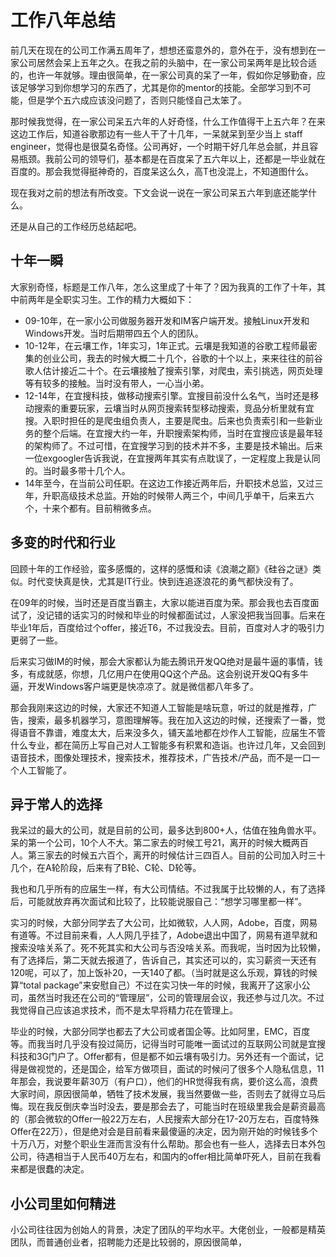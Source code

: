 # 工作八年总结

前几天在现在的公司工作满五周年了，想想还蛮意外的，意外在于，没有想到在一家公司居然会呆上五年之久。在我之前的头脑中，在一家公司呆两年是比较合适的，也许一年就够。理由很简单，在一家公司真的呆了一年，假如你足够勤奋，应该足够学习到你想学习的东西了，尤其是你的mentor的技能。全部学习到不可能，但是学个五六成应该没问题了，否则只能怪自己太笨了。

那时候我觉得，在一家公司呆五六年的人好奇怪，什么工作值得干上五六年？在来这边工作后，知道谷歌那边有一些人干了十几年，一呆就呆到至少当上 staff engineer，觉得也是很莫名奇怪。公司再好，一个时期干好几年总会腻，并且容易瓶颈。我前公司的领导们，基本都是在百度呆了五六年以上，还都是一毕业就在百度的。那会我觉得挺神奇的，百度呆这么久，高T也没混上，不知道图什么。

现在我对之前的想法有所改变。下文会说一说在一家公司呆五六年到底还能学什么。

还是从自己的工作经历总结起吧。

## 十年一瞬

大家别奇怪，标题是工作八年，怎么这里成了十年了？因为我真的工作了十年，其中前两年是全职实习生。工作的精力大概如下：
- 09-10年，在一家小公司做服务器开发和IM客户端开发。接触Linux开发和Windows开发。当时后期带四五个人的团队。
- 10-12年，在云壤工作，1年实习，1年正式。云壤是我知道的谷歌工程师最密集的创业公司，我去的时候大概二十几个，谷歌的十个以上，来来往往的前谷歌人估计接近二十个。在云壤接触了搜索引擎，对爬虫，索引挑选，网页处理等有较多的接触。当时没有带人，一心当小弟。
-  12-14年，在宜搜科技，做移动搜索引擎。宜搜目前没什么名气，当时还是移动搜索的重要玩家，云壤当时从网页搜索转型移动搜索，竞品分析里就有宜搜。入职时担任的是爬虫组负责人，主要是爬虫。后来也负责索引和一些新业务的整个后端。在宜搜大约一年，升职搜索架构师，当时在宜搜应该是最年轻的架构师了。不过可惜，在宜搜学习到的技术并不多，主要是技术输出。后来一位exgoogler告诉我说，在宜搜两年其实有点耽误了，一定程度上我是认同的。当时最多带十几个人。
- 14年至今，在当前公司任职。在这边工作接近两年后，升职技术总监，又过三年，升职高级技术总监。开始的时候带人两三个，中间几乎单干，后来五六个，十来个都有。目前稍微多点。

## 多变的时代和行业
回顾十年的工作经验，蛮多感慨的，这样的感慨和读《浪潮之巅》《硅谷之谜》类似。时代变快真是快，尤其是IT行业。快到连追逐浪花的勇气都快没有了。

在09年的时候，当时还是百度当霸主，大家以能进百度为荣。那会我也去百度面试了，没记错的话实习的时候和毕业的时候都面试过，人家没把我当回事。后来在毕业1年后，百度给过个offer，接近T6，不过我没去。目前，百度对人才的吸引力更弱了一些。

后来实习做IM的时候，那会大家都认为能去腾讯开发QQ绝对是最牛逼的事情，钱多，有成就感，你想，几亿用户在使用QQ这个产品。这会别说开发QQ有多牛逼，开发Windows客户端更是快凉凉了。就是微信都八年多了。

那会我刚来这边的时候，大家还不知道人工智能是啥玩意，听过的就是推荐，广告，搜索，最多机器学习，意图理解等。我在加入这边的时候，还搜索了一番，觉得语音不靠谱，难度太大，后来没多久，铺天盖地都在炒作人工智能，应届生不管什么专业，都在简历上写自己对人工智能多有积累和造诣。也许过几年，又会回到语音技术，图像处理技术，搜索技术，推荐技术，广告技术/产品，而不是一口一个人工智能了。

## 异于常人的选择

我呆过的最大的公司，就是目前的公司，最多达到800+人，估值在独角兽水平。呆的第一个公司，10个人不大。第二家去的时候工号21，离开的时候大概两百人。第三家去的时候五六百个，离开的时候估计三四百人。目前的公司加入时三十几个，在A轮阶段，后来有了B轮、C轮、D轮等。

我也和几乎所有的应届生一样，有大公司情结。不过我属于比较懒的人，有了选择后，可能就放弃再次面试和比较了，比较能说服自己：“想学习哪里都一样”。

实习的时候，大部分同学去了大公司，比如微软，人人网，Adobe，百度，网易有道等。不过目前来看，人人网几乎挂了，Adobe退出中国了，网易有道早就和搜索没啥关系了。死不死其实和大公司与否没啥关系。而我呢，当时因为比较懒，有了选择后，第二天就去报道了，告诉自己，其实还可以的，实习薪资一天还有120呢，可以了，加上饭补20，一天140了都。（当时就是这么乐观，算钱的时候算“total package”来安慰自己）不过在实习快一年的时候，我离开了这家小公司，虽然当时我还在公司的“管理层”，公司的管理层会议，我还参与过几次。不过我觉得自己应该追求技术，而不是太早将精力花在管理上。

毕业的时候，大部分同学也都去了大公司或者国企等。比如阿里，EMC，百度等。而我当时几乎没有投过简历，记得当时可能唯一面试过的互联网公司就是宜搜科技和3G门户了。Offer都有，但是都不如云壤有吸引力。另外还有一个面试，记得是做视觉的，还是国企，给军方做项目，面试的时候问了很多个人隐私信息，11年那会，我说要年薪30万（有户口），他们的HR觉得我有病，要价这么高，浪费大家时间，原因很简单，牺牲了技术发展，我当然要做一些，否则去了就得立马后悔。现在我反倒庆幸当时没去，要是那会去了，可能当时在班级里我会是薪资最高的（那会微软的Offer一般22万左右，人民搜索大部分在17-20万左右，百度特殊Offer在22万），但是绝对会是目前看来最傻逼的决定，因为刚开始的时候钱多个十万八万，对整个职业生涯而言没有什么帮助。那会也有一些人，选择去日本外包公司，待遇相当于人民币40万左右，和国内的offer相比简单吓死人，目前在我看来都是很蠢的决定。

## 小公司里如何精进
小公司往往因为创始人的背景，决定了团队的平均水平。大佬创业，一般都是精英团队，而普通创业者，招聘能力还是比较弱的，原因很简单，
<!--stackedit_data:
eyJoaXN0b3J5IjpbMTM2MjU2MTU1MSwtMjA4ODc0NjYxMl19
-->